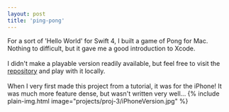 ```yaml
---
layout: post
title: 'ping-pong'
---
```


For a sort of 'Hello World' for Swift 4, I built a game of Pong for Mac. Nothing
to difficult, but it gave me a good introduction to Xcode.
<br><br>
I didn't make a playable version readily available, but feel free to visit the
[repository](https://www.github.com/zobiejrz/ping-pong) and play with it locally.
<br><br>
When I very first made this project from a tutorial, it was for the iPhone! It was
much more feature dense, but wasn't written very well...
{% include plain-img.html image="projects/proj-3/iPhoneVersion.jpg" %}
